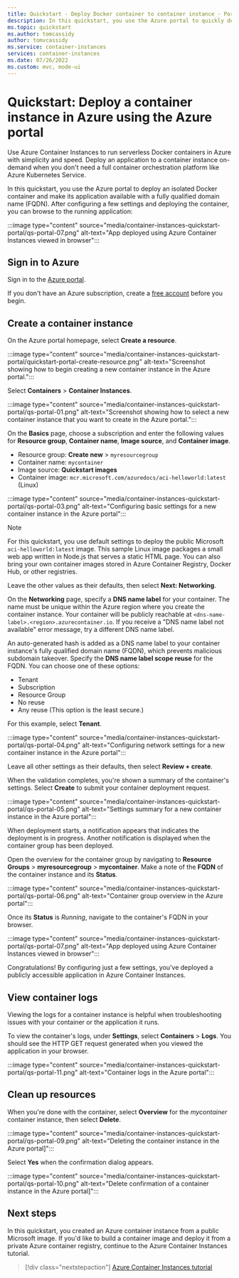 ```yaml
---
title: Quickstart - Deploy Docker container to container instance - Portal
description: In this quickstart, you use the Azure portal to quickly deploy a containerized web app that runs in an isolated Azure container instance
ms.topic: quickstart
ms.author: tomcassidy
author: tomvcassidy
ms.service: container-instances
services: container-instances
ms.date: 07/26/2022
ms.custom: mvc, mode-ui
---
```


# Quickstart: Deploy a container instance in Azure using the Azure portal

Use Azure Container Instances to run serverless Docker containers in Azure with simplicity and speed. Deploy an application to a container instance on-demand when you don't need a full container orchestration platform like Azure Kubernetes Service.

In this quickstart, you use the Azure portal to deploy an isolated Docker container and make its application available with a fully qualified domain name (FQDN). After configuring a few settings and deploying the container, you can browse to the running application:

:::image type="content" source="media/container-instances-quickstart-portal/qs-portal-07.png" alt-text="App deployed using Azure Container Instances viewed in browser":::

## Sign in to Azure

Sign in to the [Azure portal](https://portal.azure.com).

If you don't have an Azure subscription, create a [free account][azure-free-account] before you begin.

## Create a container instance

On the Azure portal homepage, select **Create a resource**.

:::image type="content" source="media/container-instances-quickstart-portal/quickstart-portal-create-resource.png" alt-text="Screenshot showing how to begin creating a new container instance in the Azure portal.":::

Select **Containers** > **Container Instances**.

:::image type="content" source="media/container-instances-quickstart-portal/qs-portal-01.png" alt-text="Screenshot showing how to select a new container instance that you want to create in the Azure portal.":::

On the **Basics** page, choose a subscription and enter the following values for **Resource group**, **Container name**, **Image source**, and **Container image**.

* Resource group: **Create new** > `myresourcegroup`
* Container name: `mycontainer`
* Image source: **Quickstart images**
* Container image: `mcr.microsoft.com/azuredocs/aci-helloworld:latest` (Linux)

:::image type="content" source="media/container-instances-quickstart-portal/qs-portal-03.png" alt-text="Configuring basic settings for a new container instance in the Azure portal":::

> [!NOTE]
> For this quickstart, you use default settings to deploy the public Microsoft `aci-helloworld:latest` image. This sample Linux image packages a small web app written in Node.js that serves a static HTML page. You can also bring your own container images stored in Azure Container Registry, Docker Hub, or other registries.

Leave the other values as their defaults, then select **Next: Networking**.

On the **Networking** page, specify a **DNS name label** for your container. The name must be unique within the Azure region where you create the container instance. Your container will be publicly reachable at `<dns-name-label>.<region>.azurecontainer.io`. If you receive a "DNS name label not available" error message, try a different DNS name label.

An auto-generated hash is added as a DNS name label to your container instance's fully qualified domain name (FQDN), which prevents malicious subdomain takeover. Specify the **DNS name label scope reuse** for the FQDN. You can choose one of these options:

* Tenant
* Subscription
* Resource Group
* No reuse
* Any reuse (This option is the least secure.)

For this example, select **Tenant**.

:::image type="content" source="media/container-instances-quickstart-portal/qs-portal-04.png" alt-text="Configuring network settings for a new container instance in the Azure portal":::

Leave all other settings as their defaults, then select **Review + create**.

When the validation completes, you're shown a summary of the container's settings. Select **Create** to submit your container deployment request.

:::image type="content" source="media/container-instances-quickstart-portal/qs-portal-05.png" alt-text="Settings summary for a new container instance in the Azure portal":::

When deployment starts, a notification appears that indicates the deployment is in progress. Another notification is displayed when the container group has been deployed.

Open the overview for the container group by navigating to **Resource Groups** > **myresourcegroup** > **mycontainer**. Make a note of the **FQDN** of the container instance and its **Status**.

:::image type="content" source="media/container-instances-quickstart-portal/qs-portal-06.png" alt-text="Container group overview in the Azure portal":::

Once its **Status** is *Running*, navigate to the container's FQDN in your browser.

:::image type="content" source="media/container-instances-quickstart-portal/qs-portal-07.png" alt-text="App deployed using Azure Container Instances viewed in browser":::

Congratulations! By configuring just a few settings, you've deployed a publicly accessible application in Azure Container Instances.

## View container logs

Viewing the logs for a container instance is helpful when troubleshooting issues with your container or the application it runs.

To view the container's logs, under **Settings**, select **Containers** > **Logs**. You should see the HTTP GET request generated when you viewed the application in your browser.

:::image type="content" source="media/container-instances-quickstart-portal/qs-portal-11.png" alt-text="Container logs in the Azure portal":::


## Clean up resources

When you're done with the container, select **Overview** for the *mycontainer* container instance, then select **Delete**.

:::image type="content" source="media/container-instances-quickstart-portal/qs-portal-09.png" alt-text="Deleting the container instance in the Azure portal]":::

Select **Yes** when the confirmation dialog appears.

:::image type="content" source="media/container-instances-quickstart-portal/qs-portal-10.png" alt-text="Delete confirmation of a container instance in the Azure portal]":::

## Next steps

In this quickstart, you created an Azure container instance from a public Microsoft image. If you'd like to build a container image and deploy it from a private Azure container registry, continue to the Azure Container Instances tutorial.

> [!div class="nextstepaction"]
> [Azure Container Instances tutorial](./container-instances-tutorial-prepare-app.md)

<!-- LINKS - External -->
[azure-free-account]: https://azure.microsoft.com/free/
